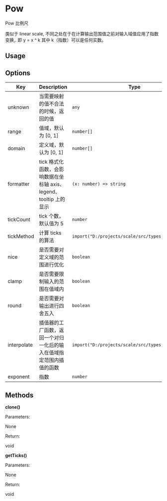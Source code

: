 # Pow

Pow 比例尺

类似于 linear scale, 不同之处在于在计算输出范围值之前对输入域值应用了指数变换,.
即 y = x ^ k 其中 k（指数）可以是任何实数。

## Usage


## Options

| Key | Description | Type | Default|
| ----| ----------- | -----| -------|
| unknown | 当需要映射的值不合法的时候，返回的值 | <code>any</code> | `undefined` |
| range | 值域，默认为 [0, 1] | <code>number[]</code> | `undefined` |
| domain | 定义域，默认为 [0, 1] | <code>number[]</code> | `undefined` |
| formatter | tick 格式化函数，会影响数据在坐标轴 axis、legend、tooltip 上的显示 | <code>(x: number) => string</code> | `undefined` |
| tickCount | tick 个数，默认值为 5 | <code>number</code> | `undefined` |
| tickMethod | 计算 ticks 的算法 | <code>import("D:/projects/scale/src/types").TickMethod</code> | `undefined` |
| nice | 是否需要对定义域的范围进行优化 | <code>boolean</code> | `undefined` |
| clamp | 是否需要限制输入的范围在值域内 | <code>boolean</code> | `undefined` |
| round | 是否需要对输出进行四舍五入 | <code>boolean</code> | `undefined` |
| interpolate | 插值器的工厂函数，返回一个对归一化后的输入在值域指定范围内插值的函数 | <code>import("D:/projects/scale/src/types").Interpolate</code> | `undefined` |
| exponent | 指数 | <code>number</code> | `undefined` |

## Methods

**clone()**


Parameters:

None

Return:

void 

**getTicks()**


Parameters:

None

Return:

void 

